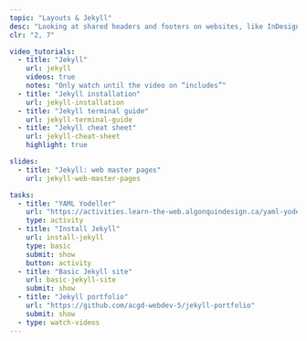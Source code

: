 ```yaml
---
topic: "Layouts & Jekyll"
desc: "Looking at shared headers and footers on websites, like InDesign master pages, using the Jekyll site generator."
clr: "2, 7"

video_tutorials:
  - title: "Jekyll"
    url: jekyll
    videos: true
    notes: "Only watch until the video on “includes”"
  - title: "Jekyll installation"
    url: jekyll-installation
  - title: "Jekyll terminal guide"
    url: jekyll-terminal-guide
  - title: "Jekyll cheat sheet"
    url: jekyll-cheat-sheet
    highlight: true

slides:
  - title: "Jekyll: web master pages"
    url: jekyll-web-master-pages

tasks:
  - title: "YAML Yodeller"
    url: "https://activities.learn-the-web.algonquindesign.ca/yaml-yodeller/"
    type: activity
  - title: "Install Jekyll"
    url: install-jekyll
    type: basic
    submit: show
    button: activity
  - title: "Basic Jekyll site"
    url: basic-jekyll-site
    submit: show
  - title: "Jekyll portfolio"
    url: "https://github.com/acgd-webdev-5/jekyll-portfolio"
    submit: show
  - type: watch-videos
---
```

